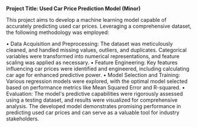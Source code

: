 **Project Title: Used Car Price Prediction Model (Minor)**


This project aims to develop a machine learning model capable of accurately predicting used car prices. Leveraging a comprehensive dataset, the following methodology was employed:

•	Data Acquisition and Preprocessing: The dataset was meticulously cleaned, and handled missing values, outliers, and duplicates. Categorical variables were transformed into numerical representations, and feature scaling was applied as necessary.
•	Feature Engineering: Key features influencing car prices were identified and engineered, including calculating car age for enhanced predictive power.
•	Model Selection and Training: Various regression models were explored, with the optimal model selected based on performance metrics like Mean Squared Error and R-squared.
•	Evaluation: The model's predictive capabilities were rigorously assessed using a testing dataset, and results were visualized for comprehensive analysis.
The developed model demonstrates promising performance in predicting used car prices and can serve as a valuable tool for industry stakeholders.

